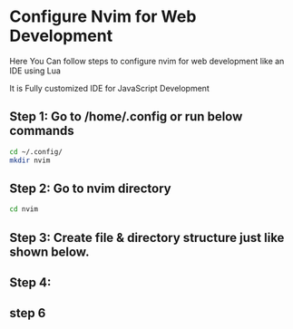 # Configure Nvim for Web Development
Here You Can follow steps to configure nvim for web development like an IDE using Lua

It is Fully customized IDE for JavaScript Development

## Step 1: Go to /home/.config or run below commands
``` bash
cd ~/.config/
mkdir nvim
```

## Step 2: Go to nvim directory
``` bash
cd nvim
```
## Step 3: Create file & directory structure just like shown below.

## Step 4:
## step 6
